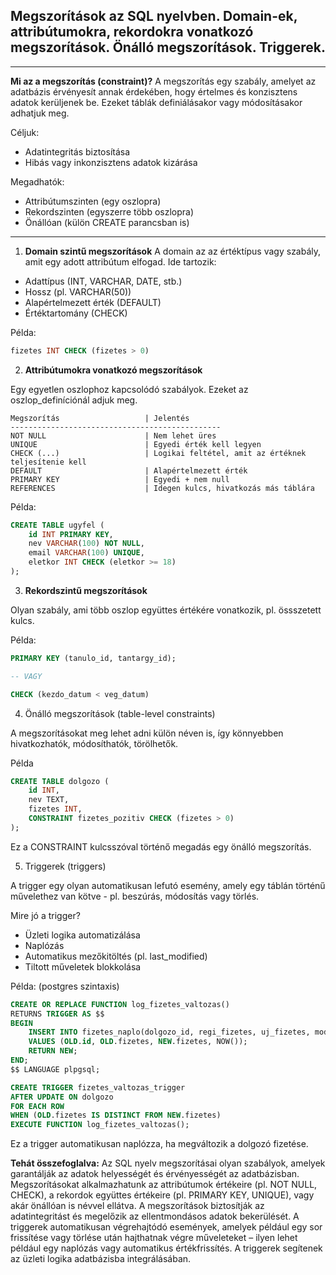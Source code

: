<h2>Megszorítások az SQL nyelvben. Domain-ek, attribútumokra, rekordokra vonatkozó megszorítások. Önálló megszorítások. Triggerek.</h2>

---

**Mi az a megszorítás (constraint)?**
A megszorítás egy szabály, amelyet az adatbázis érvényesít annak érdekében, hogy értelmes és konzisztens adatok kerüljenek be. Ezeket táblák definiálásakor vagy módosításakor adhatjuk meg.

Céljuk:
- Adatintegritás biztosítása
- Hibás vagy inkonzisztens adatok kizárása

Megadhatók:
- Attribútumszinten (egy oszlopra)
- Rekordszinten (egyszerre több oszlopra)
- Önállóan (külön CREATE parancsban is)

---

1. **Domain szintű megszorítások**
A domain az az értéktípus vagy szabály, amit egy adott attribútum elfogad. Ide tartozik:
- Adattípus (INT, VARCHAR, DATE, stb.)
- Hossz (pl. VARCHAR(50))
- Alapértelmezett érték (DEFAULT)
- Értéktartomány (CHECK)

Példa:
```sql
fizetes INT CHECK (fizetes > 0)
```


2. **Attribútumokra vonatkozó megszorítások**

Egy egyetlen oszlophoz kapcsolódó szabályok. Ezeket az oszlop_definíciónál adjuk meg.

```
Megszorítás	                  | Jelentés
-----------------------------------------------
NOT NULL	                  | Nem lehet üres
UNIQUE	                      | Egyedi érték kell legyen
CHECK (...)	                  | Logikai feltétel, amit az értéknek teljesítenie kell
DEFAULT	                      | Alapértelmezett érték
PRIMARY KEY	                  | Egyedi + nem null
REFERENCES	                  | Idegen kulcs, hivatkozás más táblára
```

Példa:
```sql
CREATE TABLE ugyfel (
    id INT PRIMARY KEY,
    nev VARCHAR(100) NOT NULL,
    email VARCHAR(100) UNIQUE,
    eletkor INT CHECK (eletkor >= 18)
);
```

3. **Rekordszintű megszorítások**

Olyan szabály, ami több oszlop együttes értékére vonatkozik, pl. össszetett kulcs.

Példa:
```sql
PRIMARY KEY (tanulo_id, tantargy_id);

-- VAGY

CHECK (kezdo_datum < veg_datum)
```



4. Önálló megszorítások (table-level constraints)

A megszorításokat meg lehet adni külön néven is, így könnyebben hivatkozhatók, módosíthatók, törölhetők.

Példa

```sql
CREATE TABLE dolgozo (
    id INT,
    nev TEXT,
    fizetes INT,
    CONSTRAINT fizetes_pozitiv CHECK (fizetes > 0)
);
```
Ez a CONSTRAINT kulcsszóval történő megadás egy önálló megszorítás.


5. Triggerek (triggers)

A trigger egy olyan automatikusan lefutó esemény, amely egy táblán történű művelethez van kötve - pl. beszúrás, módosítás vagy törlés.

Mire jó a trigger?
- Üzleti logika automatizálása
- Naplózás
- Automatikus mezőkitöltés (pl. last_modified)
- Tiltott műveletek blokkolása


Példa: (postgres szintaxis)

```sql
CREATE OR REPLACE FUNCTION log_fizetes_valtozas()
RETURNS TRIGGER AS $$
BEGIN
    INSERT INTO fizetes_naplo(dolgozo_id, regi_fizetes, uj_fizetes, modositas_datuma)
    VALUES (OLD.id, OLD.fizetes, NEW.fizetes, NOW());
    RETURN NEW;
END;
$$ LANGUAGE plpgsql;

CREATE TRIGGER fizetes_valtozas_trigger
AFTER UPDATE ON dolgozo
FOR EACH ROW
WHEN (OLD.fizetes IS DISTINCT FROM NEW.fizetes)
EXECUTE FUNCTION log_fizetes_valtozas();
```
Ez a trigger automatikusan naplózza, ha megváltozik a dolgozó fizetése.



**Tehát összefoglalva:**
Az SQL nyelv megszorításai olyan szabályok, amelyek garantálják az adatok helyességét és érvényességét az adatbázisban. Megszorításokat alkalmazhatunk az attribútumok értékeire (pl. NOT NULL, CHECK), a rekordok együttes értékeire (pl. PRIMARY KEY, UNIQUE), vagy akár önállóan is névvel ellátva. A megszorítások biztosítják az adatintegritást és megelőzik az ellentmondásos adatok bekerülését.
A triggerek automatikusan végrehajtódó események, amelyek például egy sor frissítése vagy törlése után hajthatnak végre műveleteket – ilyen lehet például egy naplózás vagy automatikus értékfrissítés. A triggerek segítenek az üzleti logika adatbázisba integrálásában.